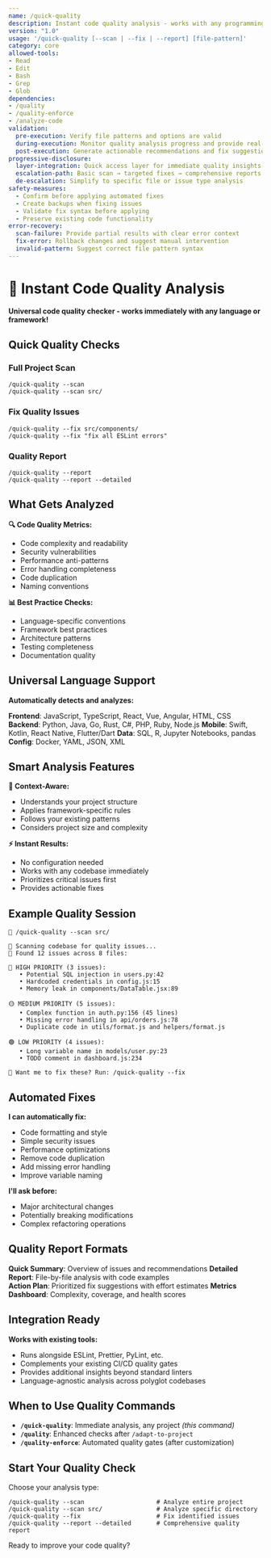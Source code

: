 ```yaml
---
name: /quick-quality
description: Instant code quality analysis - works with any programming language (v1.0)
version: "1.0"
usage: '/quick-quality [--scan | --fix | --report] [file-pattern]'
category: core
allowed-tools:
- Read
- Edit
- Bash
- Grep
- Glob
dependencies:
- /quality
- /quality-enforce
- /analyze-code
validation:
  pre-execution: Verify file patterns and options are valid
  during-execution: Monitor quality analysis progress and provide real-time insights
  post-execution: Generate actionable recommendations and fix suggestions
progressive-disclosure:
  layer-integration: Quick access layer for immediate quality insights
  escalation-path: Basic scan → targeted fixes → comprehensive reports
  de-escalation: Simplify to specific file or issue type analysis
safety-measures:
  - Confirm before applying automated fixes
  - Create backups when fixing issues
  - Validate fix syntax before applying
  - Preserve existing code functionality
error-recovery:
  scan-failure: Provide partial results with clear error context
  fix-error: Rollback changes and suggest manual intervention
  invalid-pattern: Suggest correct file pattern syntax
---
```


# 🎯 Instant Code Quality Analysis

**Universal code quality checker - works immediately with any language or framework!**

## Quick Quality Checks

### Full Project Scan
```
/quick-quality --scan
/quick-quality --scan src/
```

### Fix Quality Issues
```
/quick-quality --fix src/components/
/quick-quality --fix "fix all ESLint errors"
```

### Quality Report
```
/quick-quality --report
/quick-quality --report --detailed
```

## What Gets Analyzed

**🔍 Code Quality Metrics:**
- Code complexity and readability
- Security vulnerabilities
- Performance anti-patterns
- Error handling completeness
- Code duplication
- Naming conventions

**📊 Best Practice Checks:**
- Language-specific conventions
- Framework best practices
- Architecture patterns
- Testing completeness
- Documentation quality

## Universal Language Support

**Automatically detects and analyzes:**

**Frontend**: JavaScript, TypeScript, React, Vue, Angular, HTML, CSS
**Backend**: Python, Java, Go, Rust, C#, PHP, Ruby, Node.js
**Mobile**: Swift, Kotlin, React Native, Flutter/Dart
**Data**: SQL, R, Jupyter Notebooks, pandas
**Config**: Docker, YAML, JSON, XML

## Smart Analysis Features

**🧠 Context-Aware:**
- Understands your project structure
- Applies framework-specific rules
- Follows your existing patterns
- Considers project size and complexity

**⚡ Instant Results:**
- No configuration needed
- Works with any codebase immediately
- Prioritizes critical issues first
- Provides actionable fixes

## Example Quality Session

```
👤 /quick-quality --scan src/

🤖 Scanning codebase for quality issues...
🤖 Found 12 issues across 8 files:

🔴 HIGH PRIORITY (3 issues):
   • Potential SQL injection in users.py:42
   • Hardcoded credentials in config.js:15  
   • Memory leak in components/DataTable.jsx:89

🟡 MEDIUM PRIORITY (5 issues):
   • Complex function in auth.py:156 (45 lines)
   • Missing error handling in api/orders.js:78
   • Duplicate code in utils/format.js and helpers/format.js

🟢 LOW PRIORITY (4 issues):
   • Long variable name in models/user.py:23
   • TODO comment in dashboard.js:234

🤖 Want me to fix these? Run: /quick-quality --fix
```

## Automated Fixes

**I can automatically fix:**
- Code formatting and style
- Simple security issues
- Performance optimizations
- Remove code duplication
- Add missing error handling
- Improve variable naming

**I'll ask before:**
- Major architectural changes
- Potentially breaking modifications
- Complex refactoring operations

## Quality Report Formats

**Quick Summary**: Overview of issues and recommendations
**Detailed Report**: File-by-file analysis with code examples  
**Action Plan**: Prioritized fix suggestions with effort estimates
**Metrics Dashboard**: Complexity, coverage, and health scores

## Integration Ready

**Works with existing tools:**
- Runs alongside ESLint, Prettier, PyLint, etc.
- Complements your existing CI/CD quality gates
- Provides additional insights beyond standard linters
- Language-agnostic analysis across polyglot codebases

## When to Use Quality Commands

- **`/quick-quality`**: Immediate analysis, any project *(this command)*
- **`/quality`**: Enhanced checks after `/adapt-to-project`
- **`/quality-enforce`**: Automated quality gates (after customization)

## Start Your Quality Check

Choose your analysis type:

```
/quick-quality --scan                    # Analyze entire project
/quick-quality --scan src/               # Analyze specific directory
/quick-quality --fix                     # Fix identified issues
/quick-quality --report --detailed       # Comprehensive quality report
```

Ready to improve your code quality?